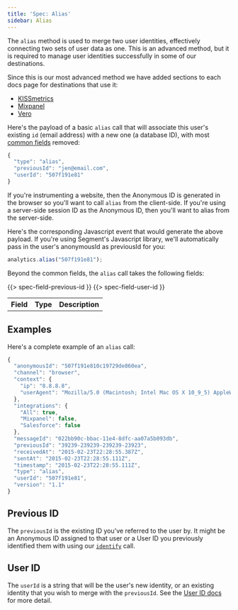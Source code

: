```yaml
---
title: 'Spec: Alias'
sidebar: Alias
---
```



The `alias` method is used to merge two user identities, effectively connecting two sets of user data as one. This is an advanced method, but it is required to manage user identities successfully in some of our destinations.

Since this is our most advanced method we have added sections to each docs page for destinations that use it:

- [KISSmetrics](/docs/destinations/kissmetrics#alias)
- [Mixpanel](/docs/destinations/mixpanel#alias)
- [Vero](/docs/destinations/vero#alias)

Here's the payload of a basic `alias` call that will associate this user's existing `id` (email address) with a new one (a database ID), with most [common fields](/docs/spec/common/) removed:

```js
{
  "type": "alias",
  "previousId": "jen@email.com",
  "userId": "507f191e81"
}
```

If you're instrumenting a website, then the Anonymous ID is generated in the browser so you'll want to call `alias` from the client-side. If you're using a server-side session ID as the Anonymous ID, then you'll want to alias from the server-side.

Here's the corresponding Javascript event that would generate the above payload. If you're using Segment's Javascript library, we'll automatically pass in the user's anonymousId as previousId for you:

```js
analytics.alias("507f191e81");
```

Beyond the common fields, the `alias` call takes the following fields:

<table>
  <tr>
    <th>Field</th>
    <th>Type</th>
    <th>Description</th>
  </tr>
  {{> spec-field-previous-id }}
  {{> spec-field-user-id }}
</table>


## Examples
Here's a complete example of an `alias` call:

```js
{
  "anonymousId": "507f191e810c19729de860ea",
  "channel": "browser",
  "context": {
    "ip": "8.8.8.8",
    "userAgent": "Mozilla/5.0 (Macintosh; Intel Mac OS X 10_9_5) AppleWebKit/537.36 (KHTML, like Gecko) Chrome/40.0.2214.115 Safari/537.36"
  },
  "integrations": {
    "All": true,
    "Mixpanel": false,
    "Salesforce": false
  },
  "messageId": "022bb90c-bbac-11e4-8dfc-aa07a5b093db",
  "previousId": "39239-239239-239239-23923",
  "receivedAt": "2015-02-23T22:28:55.387Z",
  "sentAt": "2015-02-23T22:28:55.111Z",
  "timestamp": "2015-02-23T22:28:55.111Z",
  "type": "alias",
  "userId": "507f191e81",
  "version": "1.1"
}
```

## Previous ID

The `previousId` is the existing ID you've referred to the user by. It might be an Anonymous ID assigned to that user or a User ID you previously identified them with using our [`identify`](/docs/spec/identify/) call.

## User ID

The `userId` is a string that will be the user's new identity, or an existing identity that you wish to merge with the `previousId`. See the [User ID docs](/docs/spec/identify#user-id) for more detail.
